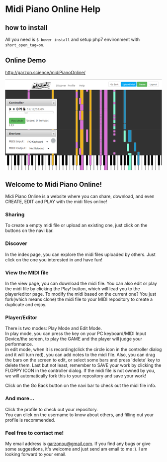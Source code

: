 # Midi Piano Online Help

## how to install
All you need is `$ bower install` and setup php7 environment with `short_open_tag=on`.

## Online Demo
http://garzon.science/midiPianoOnline/

![demo](intro.png)

## Welcome to Midi Piano Online!
Midi Piano Online is a website where you can share, download, and even CREATE, EDIT and PLAY with the midi files online!

### Sharing

To create a empty midi file or upload an existing one, just click on the buttons on the navi bar.

### Discover

In the index page, you can explore the midi files uploaded by others. Just click on the one you interested in and have fun!

### View the MIDI file

In the view page, you can download the midi file. You can also edit or play the midi file by clicking the Play! button, which will lead you to the player/editor page. To modify the midi based on the current one? You just fork(which means clone) the midi file to your MIDI repository to create a duplicate and enjoy. 

### Player/Editor

There is two modes: Play Mode and Edit Mode.    
In play mode, you can press the key on your PC keyboard/MIDI Input Device/the screen, to play the GAME and the player will judge your performance.     
In edit mode, when it is recording(click the circle icon in the controller dialog and it will turn red), you can add notes to the midi file. Also, you can drag the bars on the screen to edit, or select some bars and press 'delete' key to delete them. Last but not least, remember to SAVE your work by clicking the FLOPPY ICON in the controller dialog. If the midi file is not owned by you, we will automatically fork this to your repository and save your work!      

Click on the Go Back button on the navi bar to check out the midi file info.

### And more...

Click the profile to check out your repository.     
You can click on the username to know about others, and filling out your profile is recommended.

### Feel free to contact me!

My email address is garzonou@gmail.com. If you find any bugs or give some suggestions, it's welcome and just send am email to me :). I am looking forward to your email.
